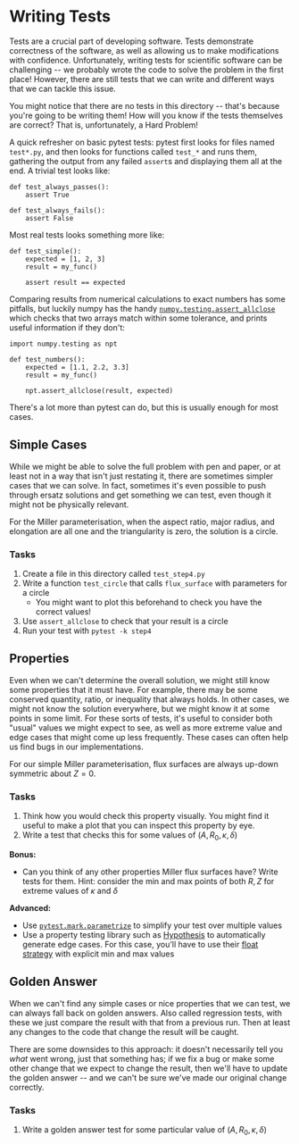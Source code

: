 Writing Tests
=============

Tests are a crucial part of developing software. Tests demonstrate
correctness of the software, as well as allowing us to make
modifications with confidence. Unfortunately, writing tests for
scientific software can be challenging -- we probably wrote the code
to solve the problem in the first place! However, there are still
tests that we can write and different ways that we can tackle this
issue.

You might notice that there are no tests in this directory -- that's
because you're going to be writing them! How will you know if the
tests themselves are correct? That is, unfortunately, a Hard Problem!

A quick refresher on basic pytest tests: pytest first looks for files
named `test*.py`, and then looks for functions called `test_*` and
runs them, gathering the output from any failed `assert`s and
displaying them all at the end. A trivial test looks like:

```
def test_always_passes():
    assert True

def test_always_fails():
    assert False
```

Most real tests looks something more like:

```
def test_simple():
    expected = [1, 2, 3]
    result = my_func()

    assert result == expected
```

Comparing results from numerical calculations to exact numbers has
some pitfalls, but luckily numpy has the handy
[`numpy.testing.assert_allclose`][allclose] which checks that two
arrays match within some tolerance, and prints useful information if
they don't:

```
import numpy.testing as npt

def test_numbers():
    expected = [1.1, 2.2, 3.3]
    result = my_func()

    npt.assert_allclose(result, expected)
```

There's a lot more than pytest can do, but this is usually enough for
most cases.

Simple Cases
------------

While we might be able to solve the full problem with pen and paper,
or at least not in a way that isn't just restating it, there are
sometimes simpler cases that we can solve. In fact, sometimes it's
even possible to push through ersatz solutions and get something we
can test, even though it might not be physically relevant.

For the Miller parameterisation, when the aspect ratio, major radius,
and elongation are all one and the triangularity is zero, the solution
is a circle.

### Tasks

1. Create a file in this directory called `test_step4.py`
2. Write a function `test_circle` that calls `flux_surface` with
   parameters for a circle
   - You might want to plot this beforehand to check you have the
     correct values!
3. Use `assert_allclose` to check that your result is a circle
4. Run your test with `pytest -k step4`


Properties
----------

Even when we can't determine the overall solution, we might still know
some properties that it must have. For example, there may be some
conserved quantity, ratio, or inequality that always holds. In other
cases, we might not know the solution everywhere, but we might know it
at some points in some limit. For these sorts of tests, it's useful to
consider both "usual" values we might expect to see, as well as more
extreme value and edge cases that might come up less frequently. These
cases can often help us find bugs in our implementations.

For our simple Miller parameterisation, flux surfaces are always
up-down symmetric about $Z=0$.

### Tasks

1. Think how you would check this property visually. You might find it
   useful to make a plot that you can inspect this property by eye.
2. Write a test that checks this for some values of $`(A, R_0, \kappa,
   \delta)`$

**Bonus:**

- Can you think of any other properties Miller flux surfaces have?
  Write tests for them. Hint: consider the min and max points of both
  $R, Z$ for extreme values of $\kappa$ and $\delta$

**Advanced:**

- Use [`pytest.mark.parametrize`][pytest_parameters] to simplify your
  test over multiple values
- Use a property testing library such as [Hypothesis][hypothesis] to
  automatically generate edge cases. For this case, you'll have to use
  their [float strategy][hypothesis_float] with explicit min and max
  values

[pytest_parameters]: https://docs.pytest.org/en/4.6.x/parametrize.html
[hypothesis]: https://hypothesis.readthedocs.io
[hypothesis_float]: https://hypothesis.readthedocs.io/en/latest/data.html#hypothesis.strategies.floats

Golden Answer
-------------

When we can't find any simple cases or nice properties that we can
test, we can always fall back on golden answers. Also called
regression tests, with these we just compare the result with that from
a previous run. Then at least any changes to the code that change the
result will be caught.

There are some downsides to this approach: it doesn't necessarily tell
you _what_ went wrong, just that something has; if we fix a bug or
make some other change that we expect to change the result, then we'll
have to update the golden answer -- and we can't be sure we've made
our original change correctly.

### Tasks

1. Write a golden answer test for some particular value of $`(A, R_0,
   \kappa, \delta)`$

[allclose]: https://numpy.org/doc/stable/reference/generated/numpy.testing.assert_allclose.html
